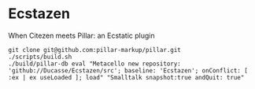 # Ecstazen
When Citezen meets Pillar: an Ecstatic plugin

```
git clone git@github.com:pillar-markup/pillar.git
./scripts/build.sh
./build/pillar-db eval "Metacello new repository: 'github://Ducasse/Ecstazen/src'; baseline: 'Ecstazen'; onConflict: [ :ex | ex useLoaded ]; load" "Smalltalk snapshot:true andQuit: true"
```
